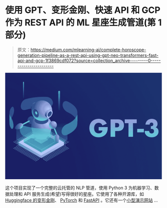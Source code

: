 # 使用 GPT、变形金刚、快速 API 和 GCP 作为 REST API 的 ML 星座生成管道(第 1 部分)

> 原文：<https://medium.com/mlearning-ai/complete-horoscope-generation-pipeline-as-a-rest-api-using-gpt-neo-transformers-fast-api-and-gcp-1f3869cdf072?source=collection_archive---------0----------------------->

![](img/1fd7c8e332106588933a323c7023779f.png)

这个项目实现了一个完整的云托管的 NLP 管道，使用 Python 3 为机器学习、数据处理和 API 服务生成(希望)写得很好的星座。它使用了各种开源库，如 [Huggingface 的变形金刚](https://huggingface.co/)、 [PyTorch](https://pytorch.org/) 和 [FastAPI](https://fastapi.tiangolo.com/) 。它还有一个[小型演示网站](http://kamen.be/horoscope_codepen.html) …